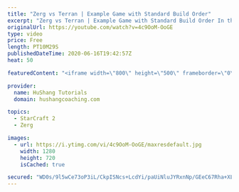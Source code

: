 ```yaml
---
title: "Zerg vs Terran | Example Game with Standard Build Order"
excerpt: "Zerg vs Terran | Example Game with Standard Build Order In this guide we learn how to defend early Terran attacks.  Coaching -------------------------------------------------------------------------- Interested in Starcraft lessons? Check out my website! I would love to help you improve and reach your"
originalUrl: https://youtube.com/watch?v=4c9OoM-OoGE
type: video
price: Free
length: PT10M29S
publishedDateTime: 2020-06-16T19:42:57Z
heat: 50

featuredContent: "<iframe width=\"800\" height=\"500\" frameborder=\"0\" src=\"https://www.youtube.com/embed/4c9OoM-OoGE\" allow=\"accelerometer; autoplay; encrypted-media; gyroscope; picture-in-picture\" allowfullscreen></iframe>"

provider:
  name: HuShang Tutorials
  domain: hushangcoaching.com

topics:
  - StarCraft 2
  - Zerg

images:
  - url: https://i.ytimg.com/vi/4c9OoM-OoGE/maxresdefault.jpg
    width: 1280
    height: 720
    isCached: true

secured: "WD0s/9l5wCe73oP3iL/CkpISNcs+LcdYi/paUiNluJYRxnNp/GEeC67Rha+XLYydCBvmWjafcv3q3vDsVZNKbdgjLfTFWgSofRX18CI9Bgkich1IlaPaVNam62+zv9JCpB/BIhq+T9tZq62ugfWaIh6Ivc6EDmd5wpfafZOJNazN8icmcqOMaOpiDhW9kcBYkkKo/MInGBhP+zyb6JRf+fqlIiVBbJEvSB/2rTXkJIc9AMdd8VntJUnKaYlR8q7QQATBaEAX8wOUX5QX2ZBJwHFJcuRsgkQylHoM1opoXpbFCVAZx+phKuyLcMKCb6X/uGOrqkBm7FEjCs4gcie5G6hdIvG9gQJVSR3FU5wN2mlCfOkbYKBQ0Y8+8uNby0Y14fcQnn57aXKj5fXdlFZTHtIW2HhF9Z6IjGxH9h684f0=;XqsCxmqcfm2nug+RxxTMow=="
---
```


